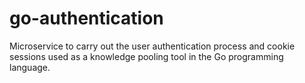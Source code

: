 # go-authentication
Microservice to carry out the user authentication process and cookie sessions used as a knowledge pooling tool in the Go programming language.
